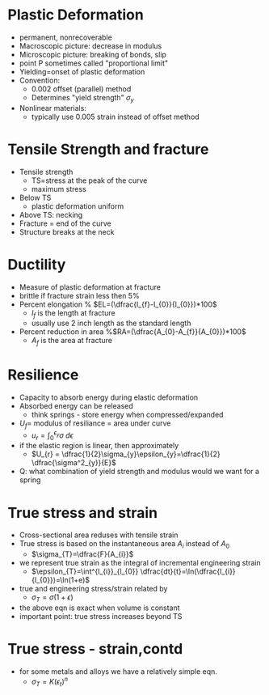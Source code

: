 # Plastic Deformation
- permanent, nonrecoverable
- Macroscopic picture: decrease in modulus
- Microscopic picture: breaking of bonds, slip
- point P sometimes called "proportional limit"
- Yielding=onset of plastic deformation
- Convention:
	- 0.002 offset (parallel) method
	- Determines "yield strength" $\sigma_{y}$
- Nonlinear materials:
	- typically use 0.005 strain instead of offset method
# Tensile Strength and fracture
- Tensile strength
	- TS=stress at the peak of the curve
	- maximum stress
- Below TS
	- plastic deformation uniform
- Above TS: necking
- Fracture = end of the curve
- Structure breaks at the neck
# Ductility
- Measure of plastic deformation at fracture
- brittle if fracture strain less then $5$%
- Percent elongation % $EL=(\dfrac{l_{f}-I_{0}}{l_{0}})*100$
	- $l_{f}$ is the length at fracture
	- usually use 2 inch length as the standard length
- Percent reduction in area %$RA=(\dfrac{A_{0}-A_{f}}{A_{0}})*100$
	- $A_{f}$ is the area at fracture
# Resilience
- Capacity to absorb energy during elastic deformation
- Absorbed energy can be released
	- think springs - store energy when compressed/expanded
- $U_{f}=$ modulus of resiliance = area under curve
	- $u_{r}=\int^{\epsilon_{y}}_{0} \sigma ~d\epsilon$
- if the elastic region is linear, then approximately
	- $U_{r} = \dfrac{1}{2}\sigma_{y}\epsilon_{y}=\dfrac{1}{2} \dfrac{\sigma^2_{y}}{E}$
- Q: what combination of yield strength and modulus would we want for a spring

# True stress and strain
- Cross-sectional area reduses with tensile strain
- True stress is based on the instantaneous area $A_{i}$ instead of $A_{0}$
	- $\sigma_{T}=\dfrac{F}{A_{i}}$
- we represent true strain as the integral of incremental engineering strain
	- $\epsilon_{T}=\int^{l_{i}}_{l_{0}} \dfrac{dt}{t}=\ln(\dfrac{l_{i}}{l_{0}})=\ln(1+e)$
- true and engineering stress/strain related by
	- $\sigma_{T}=\sigma(1+\epsilon)$
- the above eqn is exact when volume is constant
- important point: true stress increases beyond TS
# True stress - strain,contd
- for some metals and alloys we have a relatively simple eqn.
	- $\sigma_{T}=K(\epsilon_{t})^n$